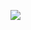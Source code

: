 
[![](https://www.herokucdn.com/deploy/button.png)](https://heroku.com/deploy?template=https://github.com/iknow2165/vlvmWEB.git)
